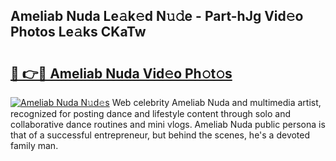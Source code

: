 ## Ameliab Nuda Le𝚊k𝚎d N𝚞𝚍e - Part-hJg Vid𝚎o Photos Le𝚊ks CKaTw

# <h2><a href="http://fbdg06.evod.top/?m=Ameliab+Nuda">🔗 👉🔴 Ameliab Nuda Vid𝚎o Ph𝚘t𝚘s</a></h2>

[![Ameliab Nuda N𝚞d𝚎s](https://i.imgur.com/8V9OHl7.gif)](http://fbdg06.evod.top/?m=Ameliab+Nuda)
Web celebrity Ameliab Nuda and multimedia artist, recognized for posting dance and lifestyle content through solo and collaborative dance routines and mini vlogs. Ameliab Nuda public persona is that of a successful entrepreneur, but behind the scenes, he's a devoted family man. 
